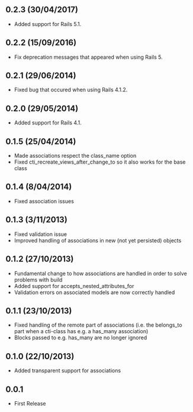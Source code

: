 ## 0.2.3 (30/04/2017)

* Added support for Rails 5.1.

## 0.2.2 (15/09/2016)

* Fix deprecation messages that appeared when using Rails 5.

## 0.2.1 (29/06/2014)

* Fixed bug that occured when using Rails 4.1.2.

## 0.2.0 (29/05/2014)

* Added support for Rails 4.1.

## 0.1.5 (25/04/2014)

* Made associations respect the class_name option
* Fixed cti_recreate_views_after_change_to so it also works for the base class

## 0.1.4 (8/04/2014)

* Fixed association issues

## 0.1.3 (3/11/2013)

* Fixed validation issue
* Improved handling of associations in new (not yet persisted) objects

## 0.1.2 (27/10/2013)

* Fundamental change to how associations are handled in order to solve problems with build
* Added support for accepts_nested_attributes_for
* Validation errors on associated models are now correctly handled

## 0.1.1 (23/10/2013)

* Fixed handling of the remote part of associations (i.e. the belongs_to part when a cti-class has e.g. a has_many association)
* Blocks passed to e.g. has_many are no longer ignored

## 0.1.0 (22/10/2013)

* Added transparent support for associations

## 0.0.1

* First Release